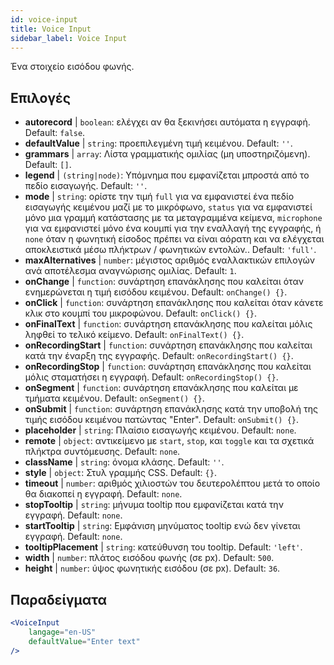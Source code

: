 ```yaml
---
id: voice-input
title: Voice Input
sidebar_label: Voice Input
---
```


Ένα στοιχείο εισόδου φωνής.

## Επιλογές

* __autorecord__ | `boolean`: ελέγχει αν θα ξεκινήσει αυτόματα η εγγραφή. Default: `false`.
* __defaultValue__ | `string`: προεπιλεγμένη τιμή κειμένου. Default: `''`.
* __grammars__ | `array`: Λίστα γραμματικής ομιλίας (μη υποστηριζόμενη). Default: `[]`.
* __legend__ | `(string|node)`: Υπόμνημα που εμφανίζεται μπροστά από το πεδίο εισαγωγής. Default: `''`.
* __mode__ | `string`: ορίστε την τιμή `full` για να εμφανιστεί ένα πεδίο εισαγωγής κειμένου μαζί με το μικρόφωνο, `status` για να εμφανιστεί μόνο μια γραμμή κατάστασης με τα μεταγραμμένα κείμενα, `microphone` για να εμφανιστεί μόνο ένα κουμπί για την εναλλαγή της εγγραφής, ή `none` όταν η φωνητική είσοδος πρέπει να είναι αόρατη και να ελέγχεται αποκλειστικά μέσω πλήκτρων / φωνητικών εντολών.. Default: `'full'`.
* __maxAlternatives__ | `number`: μέγιστος αριθμός εναλλακτικών επιλογών ανά αποτέλεσμα αναγνώρισης ομιλίας. Default: `1`.
* __onChange__ | `function`: συνάρτηση επανάκλησης που καλείται όταν ενημερώνεται η τιμή εισόδου κειμένου. Default: `onChange() {}`.
* __onClick__ | `function`: συνάρτηση επανάκλησης που καλείται όταν κάνετε κλικ στο κουμπί του μικροφώνου. Default: `onClick() {}`.
* __onFinalText__ | `function`: συνάρτηση επανάκλησης που καλείται μόλις ληφθεί το τελικό κείμενο. Default: `onFinalText() {}`.
* __onRecordingStart__ | `function`: συνάρτηση επανάκλησης που καλείται κατά την έναρξη της εγγραφής. Default: `onRecordingStart() {}`.
* __onRecordingStop__ | `function`: συνάρτηση επανάκλησης που καλείται μόλις σταματήσει η εγγραφή. Default: `onRecordingStop() {}`.
* __onSegment__ | `function`: συνάρτηση επανάκλησης που καλείται με τμήματα κειμένου. Default: `onSegment() {}`.
* __onSubmit__ | `function`: συνάρτηση επανάκλησης κατά την υποβολή της τιμής εισόδου κειμένου πατώντας "Enter". Default: `onSubmit() {}`.
* __placeholder__ | `string`: Πλαίσιο εισαγωγής κειμένου. Default: `none`.
* __remote__ | `object`: αντικείμενο με `start`, `stop`, και `toggle` και τα σχετικά πλήκτρα συντόμευσης. Default: `none`.
* __className__ | `string`: όνομα κλάσης. Default: `''`.
* __style__ | `object`: Στυλ γραμμής CSS. Default: `{}`.
* __timeout__ | `number`: αριθμός χιλιοστών του δευτερολέπτου μετά το οποίο θα διακοπεί η εγγραφή. Default: `none`.
* __stopTooltip__ | `string`: μήνυμα tooltip που εμφανίζεται κατά την εγγραφή. Default: `none`.
* __startTooltip__ | `string`: Εμφάνιση μηνύματος tooltip ενώ δεν γίνεται εγγραφή. Default: `none`.
* __tooltipPlacement__ | `string`: κατεύθυνση του tooltip. Default: `'left'`.
* __width__ | `number`: πλάτος εισόδου φωνής (σε px). Default: `500`.
* __height__ | `number`: ύψος φωνητικής εισόδου (σε px). Default: `36`.


## Παραδείγματα

```jsx live
<VoiceInput
    langage="en-US"
    defaultValue="Enter text"
/>
```



